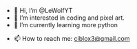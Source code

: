 - 👋 Hi, I’m @LeWolfYT
- 👀 I’m interested in coding and pixel art.
- 🌱 I’m currently learning more python
<!--- - 💞️ I’m looking to collaborate on --->
- 📫 How to reach me: ciblox3@gmail.com

<!---
LeWolfYT/LeWolfYT is a ✨ special ✨ repository because its `README.md` (this file) appears on your GitHub profile.
You can click the Preview link to take a look at your changes.
--->
